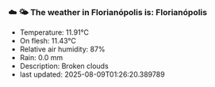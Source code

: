 ### ☁️ 🌤️  The weather in Florianópolis is: Florianópolis

- Temperature: 11.91°C
- On flesh: 11.43°C
- Relative air humidity: 87%
- Rain: 0.0 mm
- Description: Broken clouds
- last updated: 2025-08-09T01:26:20.389789
